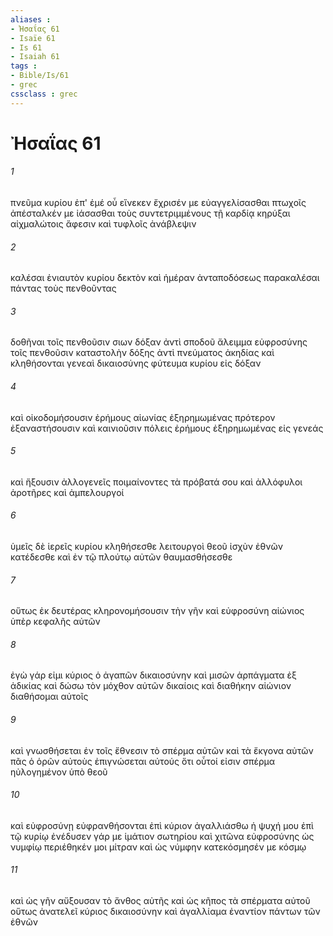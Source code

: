```yaml
---
aliases : 
- Ἠσαΐας 61
- Isaïe 61
- Is 61
- Isaiah 61
tags : 
- Bible/Is/61
- grec
cssclass : grec
---
```


# Ἠσαΐας 61

###### 1
πνεῦμα κυρίου ἐπ' ἐμέ οὗ εἵνεκεν ἔχρισέν με εὐαγγελίσασθαι πτωχοῖς ἀπέσταλκέν με ἰάσασθαι τοὺς συντετριμμένους τῇ καρδίᾳ κηρύξαι αἰχμαλώτοις ἄφεσιν καὶ τυφλοῖς ἀνάβλεψιν
###### 2
καλέσαι ἐνιαυτὸν κυρίου δεκτὸν καὶ ἡμέραν ἀνταποδόσεως παρακαλέσαι πάντας τοὺς πενθοῦντας
###### 3
δοθῆναι τοῖς πενθοῦσιν σιων δόξαν ἀντὶ σποδοῦ ἄλειμμα εὐφροσύνης τοῖς πενθοῦσιν καταστολὴν δόξης ἀντὶ πνεύματος ἀκηδίας καὶ κληθήσονται γενεαὶ δικαιοσύνης φύτευμα κυρίου εἰς δόξαν
###### 4
καὶ οἰκοδομήσουσιν ἐρήμους αἰωνίας ἐξηρημωμένας πρότερον ἐξαναστήσουσιν καὶ καινιοῦσιν πόλεις ἐρήμους ἐξηρημωμένας εἰς γενεάς
###### 5
καὶ ἥξουσιν ἀλλογενεῖς ποιμαίνοντες τὰ πρόβατά σου καὶ ἀλλόφυλοι ἀροτῆρες καὶ ἀμπελουργοί
###### 6
ὑμεῖς δὲ ἱερεῖς κυρίου κληθήσεσθε λειτουργοὶ θεοῦ ἰσχὺν ἐθνῶν κατέδεσθε καὶ ἐν τῷ πλούτῳ αὐτῶν θαυμασθήσεσθε
###### 7
οὕτως ἐκ δευτέρας κληρονομήσουσιν τὴν γῆν καὶ εὐφροσύνη αἰώνιος ὑπὲρ κεφαλῆς αὐτῶν
###### 8
ἐγὼ γάρ εἰμι κύριος ὁ ἀγαπῶν δικαιοσύνην καὶ μισῶν ἁρπάγματα ἐξ ἀδικίας καὶ δώσω τὸν μόχθον αὐτῶν δικαίοις καὶ διαθήκην αἰώνιον διαθήσομαι αὐτοῖς
###### 9
καὶ γνωσθήσεται ἐν τοῖς ἔθνεσιν τὸ σπέρμα αὐτῶν καὶ τὰ ἔκγονα αὐτῶν πᾶς ὁ ὁρῶν αὐτοὺς ἐπιγνώσεται αὐτούς ὅτι οὗτοί εἰσιν σπέρμα ηὐλογημένον ὑπὸ θεοῦ
###### 10
καὶ εὐφροσύνῃ εὐφρανθήσονται ἐπὶ κύριον ἀγαλλιάσθω ἡ ψυχή μου ἐπὶ τῷ κυρίῳ ἐνέδυσεν γάρ με ἱμάτιον σωτηρίου καὶ χιτῶνα εὐφροσύνης ὡς νυμφίῳ περιέθηκέν μοι μίτραν καὶ ὡς νύμφην κατεκόσμησέν με κόσμῳ
###### 11
καὶ ὡς γῆν αὔξουσαν τὸ ἄνθος αὐτῆς καὶ ὡς κῆπος τὰ σπέρματα αὐτοῦ οὕτως ἀνατελεῖ κύριος δικαιοσύνην καὶ ἀγαλλίαμα ἐναντίον πάντων τῶν ἐθνῶν
